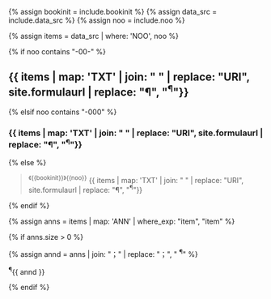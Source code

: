 <!--송본 상한론 본문 조문 이외의 모든 것-->
<!--원문인용 시작.  상위에서 data_src, noo, bookinit 지정 필요-->

{% assign bookinit = include.bookinit %}
{% assign data_src = include.data_src %}
{% assign noo = include.noo %}

<div id="{{bookinit}}{{noo}}" class="shanghanlun text others" markdown="1">

{% assign items = data_src | where: 'NOO', noo %}

{% if noo contains "-00-" %}

## {{ items | map: 'TXT' | join: " " | replace: "URI", site.formulaurl | replace: "¶", "<sup>¶</sup>"}}

{% elsif noo contains "-000" %}

### {{ items | map: 'TXT' | join: " " | replace: "URI", site.formulaurl | replace: "¶", "<sup>¶</sup>"}}

{% else  %}

> <sup>《{{bookinit}}》{{noo}}</sup>	{{ items | map: 'TXT' | join: " " | replace: "URI", site.formulaurl | replace: "¶", "<sup>¶</sup>"}}

{% endif %}

{% assign anns = items | map: 'ANN' | where_exp: "item", "item"  %}

{% if anns.size > 0  %}

{% assign annd = anns | join: "；" | replace: "；", "  <sup>¶</sup>" %}

<p class="ann" markdown="1">
	<sup>¶</sup>{{ annd }}
</p>

{% endif %}

</div>

<!--원문인용 끝-->
